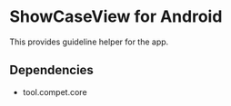 # ShowCaseView for Android

This provides guideline helper for the app.


## Dependencies

- tool.compet.core
